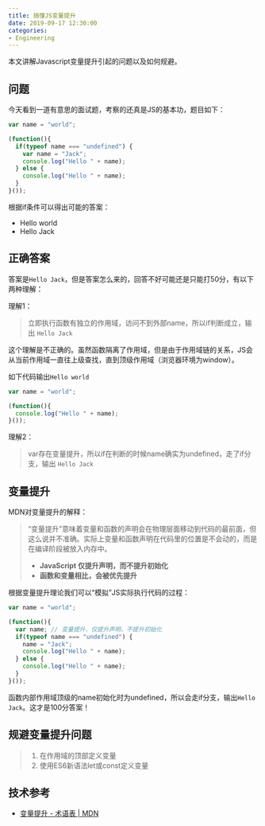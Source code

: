 ```yaml
---
title: 搞懂JS变量提升
date: 2019-09-17 12:30:00
categories:
- Engineering
---
```


本文讲解Javascript变量提升引起的问题以及如何规避。

## 问题

今天看到一道有意思的面试题，考察的还真是JS的基本功，题目如下：

```javascript
var name = "world";

(function(){
  if(typeof name === "undefined") {
    var name = "Jack";
  	console.log("Hello " + name);
  } else {
    console.log("Hello " + name);
  }
}());
```

根据if条件可以得出可能的答案：

+ Hello world
+ Hello Jack

## 正确答案

答案是`Hello Jack`，但是答案怎么来的，回答不好可能还是只能打50分，有以下两种理解：

理解1：

> 立即执行函数有独立的作用域，访问不到外部name，所以if判断成立，输出 `Hello Jack`

这个理解是不正确的。虽然函数隔离了作用域，但是由于作用域链的关系，JS会从当前作用域一直往上级查找，直到顶级作用域（浏览器环境为window）。

如下代码输出`Hello world`

```javascript
var name = "world";

(function(){
  console.log("Hello " + name);
}());
```

理解2：

> var存在变量提升，所以if在判断的时候name确实为undefined，走了if分支，输出 `Hello Jack`

## 变量提升

MDN对变量提升的解释：

> “变量提升”意味着变量和函数的声明会在物理层面移动到代码的最前面，但这么说并不准确。实际上变量和函数声明在代码里的位置是不会动的，而是在编译阶段被放入内存中。
>
> + **JavaScript 仅提升声明，而不提升初始化**
> + **函数和变量相比，会被优先提升**

根据变量提升理论我们可以“模拟”JS实际执行代码的过程：

```javascript
var name = "world";

(function(){
  var name; // 变量提升，仅提升声明，不提升初始化
  if(typeof name === "undefined") {
    name = "Jack";
    console.log("Hello " + name);
  } else {
    console.log("Hello " + name);
  }
}());
```

函数内部作用域顶级的name初始化时为undefined，所以会走if分支，输出`Hello Jack`。这才是100分答案！

## 规避变量提升问题

> 1. 在作用域的顶部定义变量
> 2. 使用ES6新语法let或const定义变量

## 技术参考

+ [变量提升 - 术语表 | MDN](https://developer.mozilla.org/zh-CN/docs/Glossary/Hoisting)

